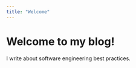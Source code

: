 ```yaml
---
title: "Welcome"
---
```


# Welcome to my blog!

I write about software engineering best practices.
